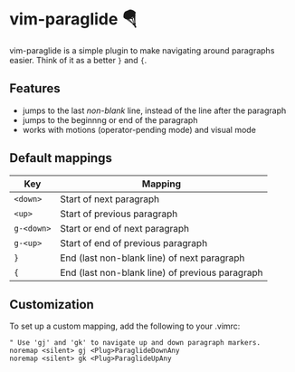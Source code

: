 # vim-paraglide 🪂

vim-paraglide is a simple plugin to make navigating around paragraphs easier. Think of it as a better `}` and `{`.


## Features

* jumps to the last *non-blank* line, instead of the line after the paragraph
* jumps to the beginnng or end of the paragraph
* works with motions (operator-pending mode) and visual mode


## Default mappings

| Key        | Mapping                                         |
|------------|-------------------------------------------------|
| `<down>`   | Start of next paragraph                         |
| `<up>`     | Start of previous paragraph                     |
| `g-<down>` | Start or end of next paragraph                  |
| `g-<up>`   | Start of end of previous paragraph              |
| `}`        | End (last non-blank line) of next paragraph     |
| `{`        | End (last non-blank line) of previous paragraph |


## Customization

To set up a custom mapping, add the following to your .vimrc:

```vim
" Use 'gj' and 'gk' to navigate up and down paragraph markers.
noremap <silent> gj <Plug>ParaglideDownAny
noremap <silent> gk <Plug>ParaglideUpAny
```
